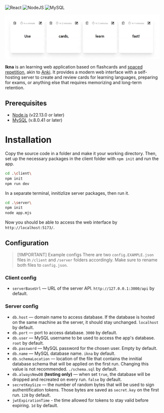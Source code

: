 ![React](https://img.shields.io/badge/react-%2320232a.svg?style=for-the-badge&logo=react&logoColor=%2361DAFB) ![NodeJS](https://img.shields.io/badge/node.js-6DA55F?style=for-the-badge&logo=node.js&logoColor=white) ![MySQL](https://img.shields.io/badge/mysql-4479A1.svg?style=for-the-badge&logo=mysql&logoColor=white)

![](/readme/demo.gif)

**Ikna** is an learning web application based on flashcards and [spaced repetition](https://en.wikipedia.org/wiki/Spaced_repetition), akin to [Anki](https://apps.ankiweb.net/). It provides a modern web interface with a self-hosting server to create and review cards for learning languages, preparing for exams, or anything else that requires memorizing and long-term retention.

## Prerequisites

- [Node.js](https://nodejs.org/en/download) (v22.13.0 or later)
- [MySQL](https://dev.mysql.com/downloads/installer/) (v.8.0.41 or later)

# Installation

Copy the source code in a folder and make it your working directory. Then, set up the necessary packages in the client folder with `npm init` and run the app.

```sh
cd .\client\
npm init
npm run dev
```

In a separate terminal, innitizlize server packages, then run it.

```sh
cd .\server\
npm init
node app.mjs
```

Now you should be able to access the web interface by `http://localhost:5173/`.

## Configuration

> [!IMPORTANT] Example configs
> There are two `config.EXAMPLE.json` files in `/client` and `/server` folders accordingly. Make sure to rename both files to `config.json`.

### Client config

- `serverBaseUrl` — URL of the server API. `http://127.0.0.1:3000/api` by default.

### Server config

- `db.host` — domain name to access database. If the database is hosted on the same machine as the server, it should stay unchanged. `localhost` by default.
- `db.port` — port to access database. `3000` by default.
- `db.user` — MySQL username to be used to access the app's database. `root` by default.
- `db.password` — MySQL password for the chosen user. Empty by default.
- `db.name` — MySQL database name. `ikna` by default.
- `db.schemaLocation` — location of the file that contains the innitial database schema that will be applied on the first run. Changing this value is not recommended. `./schema.sql` by default.
- `db.alwaysNewDB` **(testing only)** — when set `true`, the database will be dropped and recreated on every run. `false` by default.
- `secretKeySize` — the number of random bytes that will be used to sign authentification tokens. Those bytes are saved as `secret.key` on the first run. `128` by default.
- `jwtExpirationTime` - the time allowed for tokens to stay valid before expiring. `1d` by default.
